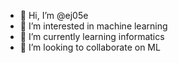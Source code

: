 - 👋 Hi, I’m @ej05e
- 👀 I’m interested in machine learning
- 🌱 I’m currently learning informatics
- 💞️ I’m looking to collaborate on ML


<!---
ej05e/ej05e is a ✨ special ✨ repository because its `README.md` (this file) appears on your GitHub profile.
You can click the Preview link to take a look at your changes.
--->
